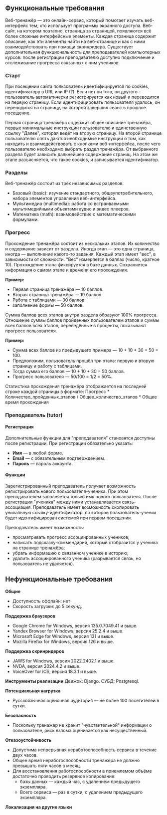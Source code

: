 ﻿## Функциональные требования

Веб-тренажёр — это онлайн-сервис, который помогает изучать веб-интерфейс тем, кто использует программы экранного доступа.
Веб-сайт, на котором поэтапно, страница за страницей, появляются всё более сложные интерфейсные элементы.
Каждая страница содержит описание, как эти элементы найти на веб-странице и как с ними взаимодействовать при помощи скринридера.
Существует дополнительная функциональность для преподавателей компьютерных курсов: после регистрации преподавателю доступно подключение и отслеживание прогресса связанных с ним учеников.

### Старт

При посещении сайта пользователь идентифицируется по cookies, идентификатору в URL или IP (?). Если нет ни того, ни другого - пользователь автоматически регистрируется как новый и переводится на первую страницу. Если идентифицировать пользователя удалось, он переводится на страницу, на которой завершил сеанс в прошлое посещение.

Первая страница тренажёра содержит общее описание тренажёра, первые минимальные инструкции пользователю и единственную ссылку "Далее", которая ведёт на вторую страницу.
На второй странице пользователю опять даются необходимые инструкции о том, как находить и взаимодействовать с кнопками веб-интерфейса, после чего пользователю необходимо выбрать раздел тренажёра. От выбранного раздела будет зависить дальнейшее содержание страниц.
На этом же этапе разъясняется, что такое cookies, и записывается идентификатор.

### Разделы

Веб-тренажёр состоит из трёх независимых разделов:
- Базовый (basic): изучение стандартного, общеупотребительного, набора элементов управления веб-интерфейса.
- Мультимедиа (multimedia): работа со встраиваемыми мультимедийными объектами аудио и видео плееров.
- Математика (math): взаимодействие с математическими формулами.

### Прогресс

Прохождение тренажёра состоит из нескольких этапов. Их количество и содержание зависит от раздела.
Иногда этап — это одна страница, иногда — выполнение какого-то задания.
Каждый этап имеет "вес", в зависимости от сложности. "Вес" измеряется в баллах (число, кратное 10).
Прохождение этапа фиксируется в базе данных.
Сохраняется информация о самом этапе и времени его прохождения.

**Пример:**
- Первая страница тренажёра — 10 баллов.
- Вторая страница тренажёра — 10 баллов.
- Работа с таблицами — 30 баллов.
- заполнение формы — 50 баллов.

Сумма баллов всех этапов внутри раздела образуют 100% прогресса.
Отношение суммы баллов пройденных пользователем этапов и суммы всех баллов всех этапов, переведённые в проценты, показывают прогресс пользователя.

**Пример:**
- Сумма всех баллов из предыдущего примера — 10 + 10 + 30 + 50 = 100.
- Предположим, пользователь прошёл три этапа: первую и вторую страницу и работу с таблицами.
- Тогда сумма его баллов — 10 + 10 + 30 = 50 баллов.
- Прогресс пользователя — 50/100 = 1/2 = 50%.

Статистика прохождения тренажёра отображается на последней строке каждой страницы в формате:
Прогресс * Количество_пройденных_этапов / Общее_количество_этапов * Общее время прохождения

### Преподаватель (tutor)

#### Регистрация

Дополнительные функции для "преподавателя" становятся доступны после регистрации.
При регистрации обязательно указать:
- **Имя** — в любой форме.
- **Email** — с обязательным подтверждением.
- **Пароль** — пароль аккаунта.

#### Функции

Зарегистрированный преподаватель получает возможность регистрировать нового пользователя-ученика.
При этом преподавателем заполняется только имя нового пользователя.
После регистрации "ученика" между ними устанавливается связь-ассоциация. Преподаватель имеет возможность скопировать уникальную ссылку-идентификатор, по которой пользователь-ученик будет идентифицирован системой при первом посещении.

Преподаватель имеет возможность:
- просматривать прогресс ассоциированных учеников;
- написать подсказку-коммендарий, который отобразится у ученика на странице тренажёра;
- убрать информацию о связанном ученике в историю;
- удалить ассоциированного ученика (разрывается связь, но пользователь не удаляется).

## Нефункциональные требования

**Общие**
- Доступность оффлайн: нет
- Скорость загрузки: до 5 секунд.

**Поддержка браузеров**
- Google Chrome for Windows, версия 135.0.7049.41 и выше.
- Yandex Browser for Windows, версия 25.2.4 и выше.
- Microsoft Edge for Windows, версия 131 и выше.
- Mozilla Firefox for Windows, версия 126 и выше.

**Поддержка скринридеров**
- JAWS for Windows, версия 2022.2402.1 и выше.
- NVDA, версия 2024.4.2 и выше.
- VoiceOver for iOS, версия 18.3.1 и выше.

**Инструменты реализации**
Движок: Django.
СУБД: Postgresql.

**Потенциальная нагрузка**
- Русскоязычная оценочная аудитория — не более 100 посетителей в сутки.

**Безопасность**
- Поскольку тренажер не хранит "чувствительной" информации о пользователе, риск взлома оценивается как несущественный.

**Отказоустойчивость**
- Допустима непрерывная неработоспособность сервиса в течение двух часов.
- Общее время неработоспособности тренажера не должно превышать пяти часов в месяц.
- Для восстановления работоспособности в приемлемом объёме достаточно проводить резервное копирование:
  + базы данных — каждый час, с удалением предыдущего экземпляра.
  + Всего сервиса — раз в сутки, с удалением предыдущего экземпляра.

**Локализация на другие языки**

